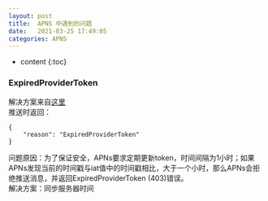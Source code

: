 ```yaml
---
layout: post
title:  APNS 中遇到的问题
date:   2021-03-25 17:49:05
categories: APNS
---
```


* content
{:toc}

### ExpiredProviderToken

解决方案来自[这里](https://www.jianshu.com/p/d8dba6c2c07a)  
推送时返回：

	{
		"reason": "ExpiredProviderToken"
	}
	
问题原因：为了保证安全，APNs要求定期更新token，时间间隔为1小时；如果APNs发现当前的时间戳与iat值中的时间戳相比，大于一个小时，那么APNs会拒绝推送消息，并返回ExpiredProviderToken (403)错误。  
解决方案：同步服务器时间

